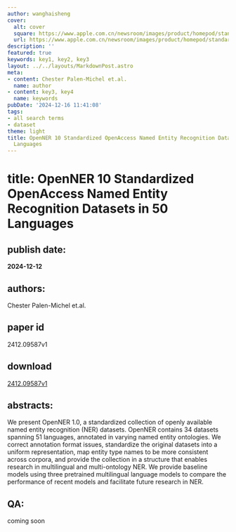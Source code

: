 ```yaml
---
author: wanghaisheng
cover:
  alt: cover
  square: https://www.apple.com.cn/newsroom/images/product/homepod/standard/Apple-HomePod-hero-230118_big.jpg.large_2x.jpg
  url: https://www.apple.com.cn/newsroom/images/product/homepod/standard/Apple-HomePod-hero-230118_big.jpg.large_2x.jpg
description: ''
featured: true
keywords: key1, key2, key3
layout: ../../layouts/MarkdownPost.astro
meta:
- content: Chester Palen-Michel et.al.
  name: author
- content: key3, key4
  name: keywords
pubDate: '2024-12-16 11:41:08'
tags:
- all search terms
- dataset
theme: light
title: OpenNER 10 Standardized OpenAccess Named Entity Recognition Datasets in 50
  Languages
---
```


# title: OpenNER 10 Standardized OpenAccess Named Entity Recognition Datasets in 50 Languages 
## publish date: 
**2024-12-12** 
## authors: 
  Chester Palen-Michel et.al. 
## paper id
2412.09587v1
## download
[2412.09587v1](http://arxiv.org/abs/2412.09587v1)
## abstracts:
We present OpenNER 1.0, a standardized collection of openly available named entity recognition (NER) datasets. OpenNER contains 34 datasets spanning 51 languages, annotated in varying named entity ontologies. We correct annotation format issues, standardize the original datasets into a uniform representation, map entity type names to be more consistent across corpora, and provide the collection in a structure that enables research in multilingual and multi-ontology NER. We provide baseline models using three pretrained multilingual language models to compare the performance of recent models and facilitate future research in NER.
## QA:
coming soon
